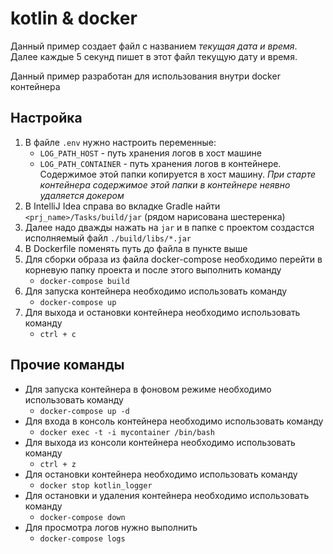 # kotlin & docker
Данный пример создает файл с названием _текущая дата и время_.
Далее каждые 5 секунд пишет в этот файл текущую дату и время.

Данный пример разработан для использования внутри docker контейнера

## Настройка
1. В файле `.env` нужно настроить переменные:
   * `LOG_PATH_HOST` - путь хранения логов в хост машине
   * `LOG_PATH_CONTAINER` - путь хранения логов в контейнере. Содержимое этой 
   папки копируется в хост машину. _При старте контейнера содержимое этой папки в 
   контейнере неявно удаляется докером_
2. В IntelliJ Idea справа во вкладке Gradle найти `<prj_name>/Tasks/build/jar` (рядом нарисована шестеренка)
3. Далее надо дважды нажать на `jar` и в папке с проектом создастся исполняемый файл
   `./build/libs/*.jar`
4. В Dockerfile поменять путь до файла в пункте выше   
5. Для сборки образа из файла docker-compose необходимо перейти в корневую папку проекта
   и после этого выполнить команду 
   * `docker-compose build`
6. Для запуска контейнера необходимо использовать команду
   * `docker-compose up`
7. Для выхода и остановки контейнера необходимо использовать команду
   * `ctrl + c`
   
## Прочие команды
* Для запуска контейнера в фоновом режиме необходимо использовать команду
   * `docker-compose up -d`
* Для входа в консоль контейнера необходимо использовать команду
   * `docker exec -t -i mycontainer /bin/bash`
* Для выхода из консоли контейнера необходимо использовать команду
   * `ctrl + z`
* Для остановки контейнера необходимо использовать команду
   * `docker stop kotlin_logger`
* Для остановки и удаления контейнера необходимо использовать команду
   * `docker-compose down`
* Для просмотра логов нужно выполнить 
   * `docker-compose logs`
